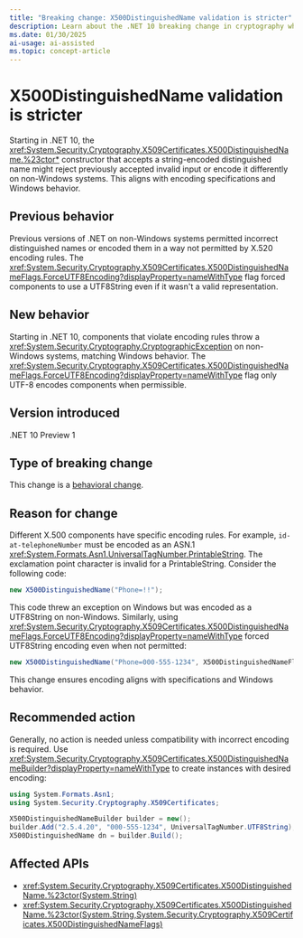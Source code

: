 ```yaml
---
title: "Breaking change: X500DistinguishedName validation is stricter"
description: Learn about the .NET 10 breaking change in cryptography where X500DistinguishedName validation is stricter.
ms.date: 01/30/2025
ai-usage: ai-assisted
ms.topic: concept-article
---
```

# X500DistinguishedName validation is stricter

Starting in .NET 10, the <xref:System.Security.Cryptography.X509Certificates.X500DistinguishedName.%23ctor*> constructor that accepts a string-encoded distinguished name might reject previously accepted invalid input or encode it differently on non-Windows systems. This aligns with encoding specifications and Windows behavior.

## Previous behavior

Previous versions of .NET on non-Windows systems permitted incorrect distinguished names or encoded them in a way not permitted by X.520 encoding rules. The <xref:System.Security.Cryptography.X509Certificates.X500DistinguishedNameFlags.ForceUTF8Encoding?displayProperty=nameWithType> flag forced components to use a UTF8String even if it wasn't a valid representation.

## New behavior

Starting in .NET 10, components that violate encoding rules throw a <xref:System.Security.Cryptography.CryptographicException> on non-Windows systems, matching Windows behavior. The <xref:System.Security.Cryptography.X509Certificates.X500DistinguishedNameFlags.ForceUTF8Encoding?displayProperty=nameWithType> flag only UTF-8 encodes components when permissible.

## Version introduced

.NET 10 Preview 1

## Type of breaking change

This change is a [behavioral change](../../categories.md#behavioral-change).

## Reason for change

Different X.500 components have specific encoding rules. For example, `id-at-telephoneNumber` must be encoded as an ASN.1 <xref:System.Formats.Asn1.UniversalTagNumber.PrintableString>. The exclamation point character is invalid for a PrintableString. Consider the following code:

```csharp
new X500DistinguishedName("Phone=!!");
```

This code threw an exception on Windows but was encoded as a UTF8String on non-Windows. Similarly, using <xref:System.Security.Cryptography.X509Certificates.X500DistinguishedNameFlags.ForceUTF8Encoding?displayProperty=nameWithType> forced UTF8String encoding even when not permitted:

```csharp
new X500DistinguishedName("Phone=000-555-1234", X500DistinguishedNameFlags.ForceUTF8Encoding);
```

This change ensures encoding aligns with specifications and Windows behavior.

## Recommended action

Generally, no action is needed unless compatibility with incorrect encoding is required. Use <xref:System.Security.Cryptography.X509Certificates.X500DistinguishedNameBuilder?displayProperty=nameWithType> to create instances with desired encoding:

```csharp
using System.Formats.Asn1;
using System.Security.Cryptography.X509Certificates;

X500DistinguishedNameBuilder builder = new();
builder.Add("2.5.4.20", "000-555-1234", UniversalTagNumber.UTF8String);
X500DistinguishedName dn = builder.Build();
```

## Affected APIs

- <xref:System.Security.Cryptography.X509Certificates.X500DistinguishedName.%23ctor(System.String)>
- <xref:System.Security.Cryptography.X509Certificates.X500DistinguishedName.%23ctor(System.String,System.Security.Cryptography.X509Certificates.X500DistinguishedNameFlags)>

